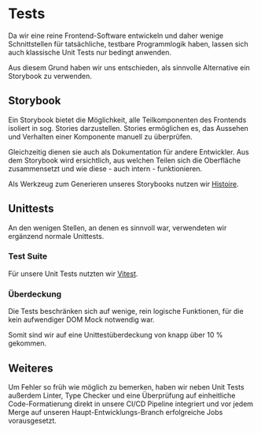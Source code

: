 # Tests

Da wir eine reine Frontend-Software entwickeln und daher wenige Schnittstellen für tatsächliche, testbare Programmlogik haben,
lassen sich auch klassische Unit Tests nur bedingt anwenden.

Aus diesem Grund haben wir uns entschieden, als sinnvolle Alternative ein Storybook zu verwenden.

## Storybook

Ein Storybook bietet die Möglichkeit, alle Teilkomponenten des Frontends isoliert in sog. Stories darzustellen.
Stories ermöglichen es, das Aussehen und Verhalten einer Komponente manuell zu überprüfen.

Gleichzeitig dienen sie auch als Dokumentation für andere Entwickler.
Aus dem Storybook wird ersichtlich, aus welchen Teilen sich die Oberfläche zusammensetzt und wie diese - auch intern - funktionieren.

Als Werkzeug zum Generieren unseres Storybooks nutzen wir [Histoire](https://histoire.dev/).

## Unittests

An den wenigen Stellen, an denen es sinnvoll war, verwendeten wir ergänzend
normale Unittests.

### Test Suite

Für unsere Unit Tests nutzten wir [Vitest](https://vitest.dev/).

### Überdeckung

Die Tests beschränken sich auf wenige, rein logische Funktionen,
für die kein aufwendiger DOM Mock notwendig war.

Somit sind wir auf eine Unittestüberdeckung von knapp über 10 % gekommen.

## Weiteres

Um Fehler so früh wie möglich zu bemerken,
haben wir neben Unit Tests außerdem
Linter, Type Checker und eine Überprüfung auf einheitliche Code-Formatierung
direkt in unsere CI/CD Pipeline integriert und vor jedem Merge auf
unseren Haupt-Entwicklungs-Branch erfolgreiche Jobs vorausgesetzt.
